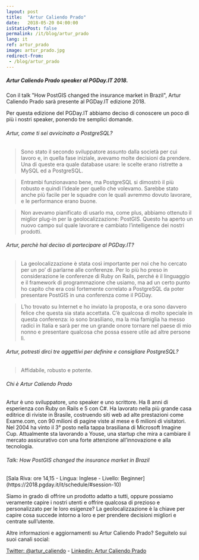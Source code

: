 ```yaml
---
layout: post
title:  "Artur Caliendo Prado"
date:   2018-05-20 04:00:00
isStaticPost: false
permalink: /it/blog/artur_prado
lang: it
ref: artur_prado
image: artur_prado.jpg
redirect-from:
 - /blog/artur_prado
---
```


<h5>Artur Caliendo Prado speaker al PGDay.IT 2018.</h5>

Con il talk "How PostGIS changed the insurance market in Brazil", Artur Caliendo Prado sarà presente al PGDay.IT edizione 2018.

Per questa edizione del PGDay.IT abbiamo deciso di conoscere un poco di più i nostri speaker, ponendo tre semplici domande.

<h6>Artur, come ti sei avvicinato a PostgreSQL?</h6>

>Sono stato il secondo sviluppatore assunto dalla società per cui lavoro e, in quella fase iniziale, avevamo molte decisioni da prendere. Una di queste era quale database usare: le scelte erano ristrette a MySQL ed a PostgreSQL.

>Entrambi funzionavano bene, ma PostgreSQL si dimostrò il più robusto e quindi l’ideale per quello che volevamo. Sarebbe stato anche più facile per le squadre con le quali avremmo dovuto lavorare, e le performance erano buone.

>Non avevamo pianificato di usarlo ma, come plus, abbiamo ottenuto il miglior plug-in per la geolocalizzazione: PostGIS. Questo ha aperto un nuovo campo sul quale lavorare e cambiato l’intelligence dei nostri prodotti.


<h6>Artur, perchè hai deciso di partecipare al PGDay.IT?</h6>

>La geolocalizzazione è stata così importante per noi che ho cercato per un po’ di parlarne alle conferenze. Per lo più ho preso in considerazione le conferenze di Ruby on Rails, perché è il linguaggio e il framework di programmazione che usiamo, ma ad un certo punto ho capito che era così fortemente correlato a PostgreSQL da poter presentare PostGIS in una conferenza come il PGDay.

>L’ho trovato su Internet e ho inviato la proposta, e ora sono davvero felice che questa sia stata accettata. C’è qualcosa di molto speciale in questa conferenza: io sono brasiliano, ma la mia famiglia ha messo radici in Italia e sarà per me un grande onore tornare nel paese di mio nonno e presentare qualcosa che possa essere utile ad altre persone lì.


<h6>Artur, potresti dirci tre aggettivi per definire e consigliare PostgreSQL?</h6>

>Affidabile, robusto e potente.

<h6>Chi è Artur Caliendo Prado</h6>

Artur è uno sviluppatore, uno speaker e uno scrittore. Ha 8 anni di esperienza con Ruby on Rails e 5 con C#. Ha lavorato nella più grande casa editrice di riviste in Brasile, costruendo siti web ad alte prestazioni come Exame.com, con 90 milioni di pagine viste al mese e 6 milioni di visitatori. Nel 2004 ha vinto il 3° posto nella tappa brasiliana di Microsoft Imagine Cup. Attualmente sta lavorando a Youse, una startup che mira a cambiare il mercato assicurativo con una forte attenzione all’innovazione e alla tecnologia.

<h6>Talk: How PostGIS changed the insurance market in Brazil</h6>
[Sala Riva: ore 14,15 - Lingua: Inglese - Livello: Beginner](https://2018.pgday.it/it/schedule/#session-10)

Siamo in grado di offrire un prodotto adatto a tutti, oppure possiamo veramente capire i nostri utenti e offrire qualcosa di prezioso e personalizzato per le loro esigenze? La geolocalizzazione è la chiave per capire cosa succede intorno a loro e per prendere decisioni migliori e centrate sull’utente.

Altre informazioni e aggiornamenti su Artur Caliendo Prado? Seguitelo sui suoi canali social:

[Twitter: @artur_caliendo](https://twitter.com/artur_caliendo)  -  [Linkedin: Artur Caliendo Prado](https://www.linkedin.com/in/artur-caliendo-prado-3a99ab102/)
